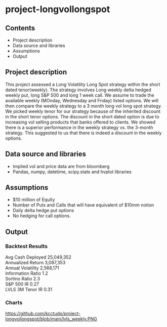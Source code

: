 # project-longvollongspot

## **Contents**
* Project description
* Data source and libraries
* Assumptions
* Output

## **Project description**
This project assessed a Long Volatility Long Spot strategy within the short dated tenor(weekly).  The strategy involves Long weekly delta hedged weekly put, long S&P 500 and long 1 week call.  We assume to trade the available weekly (MOnday, Wednesday and Friday) listed options.  We will then compare the weekly strategy to a 3 month long vol long spot strategy.  We picked weekly tenor for our strategy because of the inherited discount in the short tenor options.  The discount in the short dated option is due to increasing vol selling products that banks offered to clients.  We showed there is a superior performance in the weekly strategy vs. the 3-month strategy.  This suggested to us that there is indeed a discount in the weekly options.
## **Data source and libraries**
* Implied vol and price data are from bloomberg
* Pandas, numpy, datetime, scipy.stats and hvplot libraries
## **Assumptions**
* $10 million of Equity
* Number of Puts and Calls that will have equivalent of $10mm notion
* Daily delta hedge put options
* No hedging for call options.
## **Output**

### **Backtest Results** <br/>
Avg Cash Deployed	25,049,352 <br/> 
Annualized Return	3,087,353 <br/>
Annual Volatility	2,568,171 <br/>
Information Ratio	1.2 <br/>
Sortino Ratio	2.3 <br/>
S&P 500 IR	0.27 <br/>
LVLS 3M Tenor IR	0.31 <br/>

### **Charts** <br/>

https://github.com/kcctudo/project-longvollongspot/blob/main/lvls_weekly.PNG

